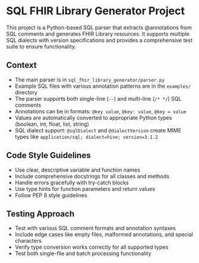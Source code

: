 <!-- Use this file to provide workspace-specific custom instructions to Copilot. For more details, visit https://code.visualstudio.com/docs/copilot/copilot-customization#_use-a-githubcopilotinstructionsmd-file -->

# SQL FHIR Library Generator Project

This project is a Python-based SQL parser that extracts @annotations from SQL comments and generates FHIR Library resources. It supports multiple SQL dialects with version specifications and provides a comprehensive test suite to ensure functionality. 

## Context
- The main parser is in `sql_fhir_library_generator/parser.py` 
- Example SQL files with various annotation patterns are in the `examples/` directory
- The parser supports both single-line (`--`) and multi-line (`/* */`) SQL comments
- Annotations can be in formats: `@key value`, `@key: value`, `@key = value`
- Values are automatically converted to appropriate Python types (boolean, int, float, list, string)
- SQL dialect support: `@sqlDialect` and `@dialectVersion` create MIME types like `application/sql; dialect=hive; version=3.1.2`

## Code Style Guidelines
- Use clear, descriptive variable and function names
- Include comprehensive docstrings for all classes and methods
- Handle errors gracefully with try-catch blocks
- Use type hints for function parameters and return values
- Follow PEP 8 style guidelines

## Testing Approach
- Test with various SQL comment formats and annotation syntaxes
- Include edge cases like empty files, malformed annotations, and special characters
- Verify type conversion works correctly for all supported types
- Test both single-file and batch processing functionality

